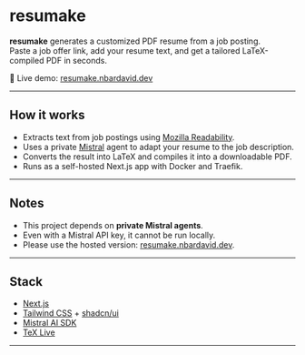 # resumake

**resumake** generates a customized PDF resume from a job posting.  
Paste a job offer link, add your resume text, and get a tailored LaTeX-compiled PDF in seconds.

🔗 Live demo: [resumake.nbardavid.dev](https://resumake.nbardavid.dev)

---

## How it works

- Extracts text from job postings using [Mozilla Readability](https://github.com/mozilla/readability).  
- Uses a private [Mistral](https://mistral.ai) agent to adapt your resume to the job description.  
- Converts the result into LaTeX and compiles it into a downloadable PDF.  
- Runs as a self-hosted Next.js app with Docker and Traefik.  

---

## Notes

- This project depends on **private Mistral agents**.  
- Even with a Mistral API key, it cannot be run locally.  
- Please use the hosted version: [resumake.nbardavid.dev](https://resumake.nbardavid.dev).  

---

## Stack

- [Next.js](https://nextjs.org)  
- [Tailwind CSS](https://tailwindcss.com) + [shadcn/ui](https://ui.shadcn.com)  
- [Mistral AI SDK](https://www.npmjs.com/package/@mistralai/mistralai)  
- [TeX Live](https://tug.org/texlive/)  

---
